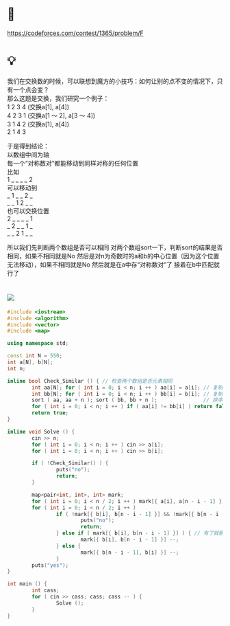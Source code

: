 # 🔗
https://codeforces.com/contest/1365/problem/F

# 💡
我们在交换数的时候，可以联想到魔方的小技巧：如何让别的点不变的情况下，只有一个点会变？  
那么这题是交换，我们研究一个例子：  
1 2 3 4 (交换a[1], a[4])  
4 2 3 1 (交换a[1 ～ 2], a[3 ～ 4])  
3 1 4 2 (交换a[1], a[4])  
2 1 4 3  
    
于是得到结论：  
以数组中间为轴  
每一个“对称数对”都能移动到同样对称的任何位置  
比如  
1 _ _ _ _ 2  
可以移动到   
_ 1 _ _ 2 _  
_ _ 1 2 _ _   
也可以交换位置  
2 _ _ _ _ 1  
_ 2 _ _ 1 _  
_ _ 2 1 _ _  
  
所以我们先判断两个数组是否可以相同
对两个数组sort一下，判断sort的结果是否相同，如果不相同就是No
然后是对n为奇数时的a和b的中心位置（因为这个位置无法移动），如果不相同就是No
然后就是在a中存“对称数对”了
接着在b中匹配就行了

# <img src="https://img-blog.csdnimg.cn/20210713144601841.png" >
```cpp
#include <iostream>
#include <algorithm>
#include <vector>
#include <map>

using namespace std;

const int N = 550;
int a[N], b[N];
int n; 

inline bool Check_Similar () { // 检查两个数组是否元素相同
        int aa[N]; for ( int i = 0; i < n; i ++ ) aa[i] = a[i]; // 复制a数组
        int bb[N]; for ( int i = 0; i < n; i ++ ) bb[i] = b[i]; // 复制b数组
        sort ( aa, aa + n ); sort ( bb, bb + n );               // 排序一下
        for ( int i = 0; i < n; i ++ ) if ( aa[i] != bb[i] ) return false; // 如果有一位不等就不一样
        return true;
}

inline void Solve () {
        cin >> n;
        for ( int i = 0; i < n; i ++ ) cin >> a[i];
        for ( int i = 0; i < n; i ++ ) cin >> b[i];

        if ( !Check_Similar() ) {
                puts("no");
                return;
        }

        map<pair<int, int>, int> mark;
        for ( int i = 0; i < n / 2; i ++ ) mark[{ a[i], a[n - i - 1] }] ++; // 对每一对排序
        for ( int i = 0; i < n / 2; i ++ ) 
                if ( !mark[{ b[i], b[n - i - 1] }] && !mark[{ b[n - i - 1], b[i] }] ) { // 如果没有
                        puts("no");
                        return;
                } else if ( mark[{ b[i], b[n - i - 1] }] ) { // 有了就删去一个
                        mark[{ b[i], b[n - i - 1] }] --; 
                } else {
                        mark[{ b[n - i - 1], b[i] }] --;
                }
        puts("yes");
}

int main () {
        int cass;
        for ( cin >> cass; cass; cass -- ) {
                Solve ();
        }
}
```
